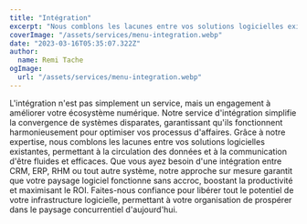 ```yaml
---
title: "Intégration"
excerpt: "Nous comblons les lacunes entre vos solutions logicielles existantes, permettant à la circulation des données et à la communication d'être fluides et efficaces."
coverImage: "/assets/services/menu-integration.webp"
date: "2023-03-16T05:35:07.322Z"
author:
  name: Remi Tache
ogImage:
  url: "/assets/services/menu-integration.webp"
---
```


L'intégration n'est pas simplement un service, mais un engagement à améliorer votre écosystème numérique. Notre service d'intégration simplifie la convergence de systèmes disparates, garantissant qu'ils fonctionnent harmonieusement pour optimiser vos processus d'affaires. Grâce à notre expertise, nous comblons les lacunes entre vos solutions logicielles existantes, permettant à la circulation des données et à la communication d'être fluides et efficaces. Que vous ayez besoin d'une intégration entre CRM, ERP, RHM ou tout autre système, notre approche sur mesure garantit que votre paysage logiciel fonctionne sans accroc, boostant la productivité et maximisant le ROI. Faites-nous confiance pour libérer tout le potentiel de votre infrastructure logicielle, permettant à votre organisation de prospérer dans le paysage concurrentiel d'aujourd'hui.

